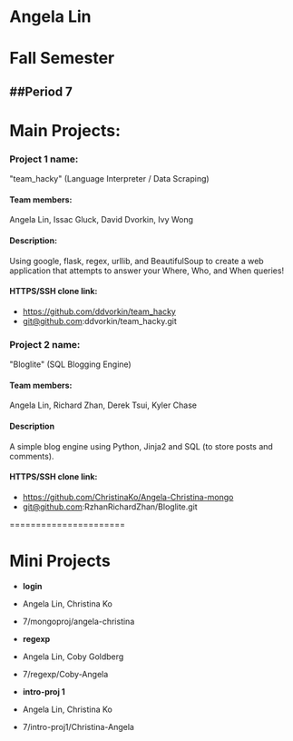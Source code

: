 Angela Lin
==========

# Fall Semester
##Period 7
------------

# Main Projects:

### Project 1 name:
"team_hacky" (Language Interpreter / Data Scraping)

#### Team members: 
Angela Lin, Issac Gluck, David Dvorkin, Ivy Wong

#### Description:
Using google, flask, regex, urllib, and BeautifulSoup to create a web application that attempts to answer your Where, Who, and When queries!

#### HTTPS/SSH clone link: 
*  https://github.com/ddvorkin/team_hacky
*  git@github.com:ddvorkin/team_hacky.git


### Project 2 name: 
"Bloglite" (SQL Blogging Engine)

#### Team members:
Angela Lin, Richard Zhan, Derek Tsui, Kyler Chase

#### Description
A simple blog engine using Python, Jinja2 and SQL (to store posts and comments).

#### HTTPS/SSH clone link:
*  https://github.com/ChristinaKo/Angela-Christina-mongo
*  git@github.com:RzhanRichardZhan/Bloglite.git

======================
# Mini Projects

* **login**
*  Angela Lin, Christina Ko
*  7/mongoproj/angela-christina

* **regexp**
*  Angela Lin, Coby Goldberg
*  7/regexp/Coby-Angela

* **intro-proj 1**
*  Angela Lin, Christina Ko
*  7/intro-proj1/Christina-Angela


